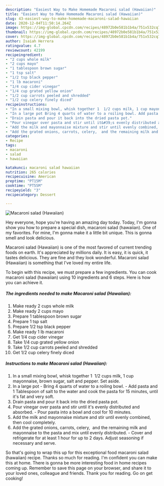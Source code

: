 ```yaml
---
description: "Easiest Way to Make Homemade Macaroni salad (Hawaiian)"
title: "Easiest Way to Make Homemade Macaroni salad (Hawaiian)"
slug: 43-easiest-way-to-make-homemade-macaroni-salad-hawaiian
date: 2020-12-04T11:50:14.264Z
image: https://img-global.cpcdn.com/recipes/48972b0e581b1b4a/751x532cq70/macaroni-salad-hawaiian-recipe-main-photo.jpg
thumbnail: https://img-global.cpcdn.com/recipes/48972b0e581b1b4a/751x532cq70/macaroni-salad-hawaiian-recipe-main-photo.jpg
cover: https://img-global.cpcdn.com/recipes/48972b0e581b1b4a/751x532cq70/macaroni-salad-hawaiian-recipe-main-photo.jpg
author: Isaiah Herrera
ratingvalue: 4.7
reviewcount: 42199
recipeingredient:
- "2 cups whole milk"
- "2 cups mayo"
- "1 tablespoon brown sugar"
- "1 tsp salt"
- "1/2 tsp black pepper"
- "1 lb macaroni"
- "1/4 cup cider vinegar"
- "1/4 cup grated yellow onion"
- "1/2 cup carrots peeled and shredded"
- "1/2 cup celery finely diced"
recipeinstructions:
- "In a small mixing bowl, whisk together 1  1/2 cups milk, 1 cup mayonnaise, brown sugar, salt and pepper. Set aside."
- "In a large pot Bring 4 quarts of water to a roiling bowl. Add pasta and 1 Tablespoon of salt to the water and cook the pasta for 15 minutes, until it&#39;s fat and very soft."
- "Drain pasta and pour it back into the dried pasta pot."
- "Pour vinegar over pasta and stir until it&#39;s evenly distributed and absorbed. Pour pasta into a bowl and cool for 10 minutes."
- "Add the milk and mayonnaise mixture and stir until evenly combined, then cool completely."
- "Add the grated onions, carrots, celery,  and the remaining milk and mayonnaise to the pasta and mix until evenly distributed. Cover and refrigerate for at least 1 hour for up to 2 days. Adjust seasoning if necessary and serve."
categories:
- Recipe
tags:
- macaroni
- salad
- hawaiian

katakunci: macaroni salad hawaiian 
nutrition: 265 calories
recipecuisine: American
preptime: "PT15M"
cooktime: "PT55M"
recipeyield: "3"
recipecategory: Dessert

---
```



![Macaroni salad (Hawaiian)](https://img-global.cpcdn.com/recipes/48972b0e581b1b4a/751x532cq70/macaroni-salad-hawaiian-recipe-main-photo.jpg)

Hey everyone, hope you're having an amazing day today. Today, I'm gonna show you how to prepare a special dish, macaroni salad (hawaiian). One of my favorites. For mine, I'm gonna make it a little bit unique. This is gonna smell and look delicious.



Macaroni salad (Hawaiian) is one of the most favored of current trending foods on earth. It's appreciated by millions daily. It is easy, it is quick, it tastes delicious. They are fine and they look wonderful. Macaroni salad (Hawaiian) is something that I've loved my entire life.


To begin with this recipe, we must prepare a few ingredients. You can cook macaroni salad (hawaiian) using 10 ingredients and 6 steps. Here is how you can achieve it.

<!--inarticleads1-->

##### The ingredients needed to make Macaroni salad (Hawaiian):

1. Make ready 2 cups whole milk
1. Make ready 2 cups mayo
1. Prepare 1 tablespoon brown sugar
1. Prepare 1 tsp salt
1. Prepare 1/2 tsp black pepper
1. Make ready 1 lb macaroni
1. Get 1/4 cup cider vinegar
1. Take 1/4 cup grated yellow onion
1. Take 1/2 cup carrots peeled and shredded
1. Get 1/2 cup celery finely diced




<!--inarticleads2-->

##### Instructions to make Macaroni salad (Hawaiian):

1. In a small mixing bowl, whisk together 1  1/2 cups milk, 1 cup mayonnaise, brown sugar, salt and pepper. Set aside.
1. In a large pot - Bring 4 quarts of water to a roiling bowl. - Add pasta and 1 Tablespoon of salt to the water and cook the pasta for 15 minutes, until it&#39;s fat and very soft.
1. Drain pasta and pour it back into the dried pasta pot.
1. Pour vinegar over pasta and stir until it&#39;s evenly distributed and absorbed. - Pour pasta into a bowl and cool for 10 minutes.
1. Add the milk and mayonnaise mixture and stir until evenly combined, then cool completely.
1. Add the grated onions, carrots, celery,  and the remaining milk and mayonnaise to the pasta and mix until evenly distributed. - Cover and refrigerate for at least 1 hour for up to 2 days. Adjust seasoning if necessary and serve.




So that's going to wrap this up for this exceptional food macaroni salad (hawaiian) recipe. Thanks so much for reading. I'm confident you can make this at home. There is gonna be more interesting food in home recipes coming up. Remember to save this page on your browser, and share it to your loved ones, colleague and friends. Thank you for reading. Go on get cooking!
